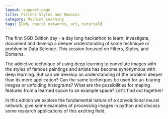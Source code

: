 ```yaml
---
layout: support-page
title: Filters Styles and Domains
category: Machine Learning
tags: [CNN, neural networks, art, tutorial]
---
```


The first SGD Edition day - a day long hackathon to learn, investigate, document and develop a deeper understanding of some technique or problem in Data Science. This session focused on Filters, Styles, and Domains.

The addictive technique of using deep learning to convolute images with the styles of famous paintings and artists has become synonymous with deep learning. But can we develop an understanding of the problem deeper than its mere application? Can the same techniques be used for un-bluring images or unfolding histograms? What are the possibilities for maping features from a learned space to an example space? Let's find out together!

In this edition we explore the fundamental nature of a convolutional neural network, give some examples of processing images in python and discuss some research applications of this exciting field.

